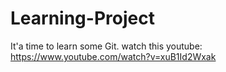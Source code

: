 # Learning-Project
It'a time to learn some Git.
watch this youtube: https://www.youtube.com/watch?v=xuB1Id2Wxak
